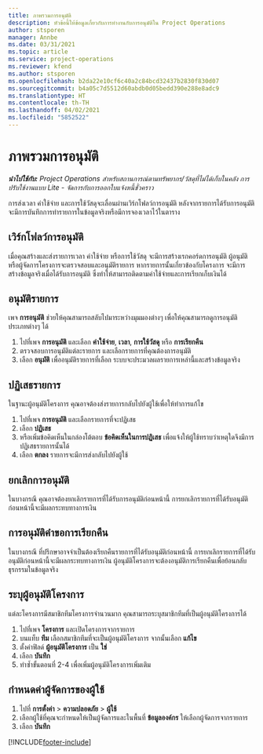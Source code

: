 ```yaml
---
title: ภาพรวมการอนุมัติ
description: หัวข้อนี้ให้ข้อมูลเกี่ยวกับการทำงานกับการอนุมัติใน Project Operations
author: stsporen
manager: Annbe
ms.date: 03/31/2021
ms.topic: article
ms.service: project-operations
ms.reviewer: kfend
ms.author: stsporen
ms.openlocfilehash: b2da22e10cf6c40a2c84bcd32437b2830f830d07
ms.sourcegitcommit: b4a05c7d5512d60abdb0d05bedd390e288e8adc9
ms.translationtype: HT
ms.contentlocale: th-TH
ms.lasthandoff: 04/02/2021
ms.locfileid: "5852522"
---
```

# <a name="approvals-overview"></a>ภาพรวมการอนุมัติ

_**นำไปใช้กับ:** Project Operations สำหรับสถานการณ์ตามทรัพยากร/วัสดุที่ไม่ได้เก็บในคลัง การปรับใช้งานแบบ Lite - จัดการกับการออกใบแจ้งหนี้ชั่วคราว_

การส่งเวลา ค่าใช้จ่าย และการใช้วัสดุจะเลื่อนผ่านเวิร์กโฟลว์การอนุมัติ หลังจากรายการได้รับการอนุมัติ จะมีการบันทึกการทำรายการในข้อมูลจริงหรือมีการจองเวลาไว้ในตาราง

## <a name="approvals-workflow"></a>เวิร์กโฟลว์การอนุมัติ
เมื่อคุณสร้างและส่งรายการเวลา ค่าใช้จ่าย หรือการใช้วัสดุ จะมีการสร้างเรกคอร์ดการอนุมัติ ผู้อนุมัติหรือผู้จัดการโครงการจะตรวจสอบและอนุมัติรายการ หากรายการนั้นเกี่ยวข้องกับโครงการ จะมีการสร้างข้อมูลจริงเมื่อได้รับการอนุมัติ ซึ่งทำให้สามารถติดตามค่าใช้จ่ายและการเรียกเก็บเงินได้

## <a name="approve-an-entry"></a>อนุมัติรายการ
เพจ **การอนุมัติ** ช่วยให้คุณสามารถสลับไปมาระหว่างมุมมองต่างๆ เพื่อให้คุณสามารถดูการอนุมัติประเภทต่างๆ ได้
  
1. ไปที่เพจ **การอนุมัติ** และเลือก **ค่าใช้จ่าย**, **เวลา**, **การใช้วัสดุ** หรือ **การเรียกคืน**
2. ตรวจสอบการอนุมัติแต่ละรายการ และเลือกรายการที่คุณต้องการอนุมัติ
3. เลือก **อนุมัติ** เพื่ออนุมัติรายการที่เลือก
ระบบจะประมวลผลรายการเหล่านี้และสร้างข้อมูลจริง

## <a name="reject-an-entry"></a>ปฏิเสธรายการ
ในฐานะผู้อนุมัติโครงการ คุณอาจต้องส่งรายการกลับไปยังผู้ใช้เพื่อให้ทำการแก้ไข
  
1. ไปที่เพจ **การอนุมัติ** และเลือกรายการที่จะปฏิเสธ 
2. เลือก **ปฏิเสธ**
3. หรือเพิ่มข้อคิดเห็นในกล่องโต้ตอบ **ข้อคิดเห็นในการปฏิเสธ** เพื่อแจ้งให้ผู้ใช้ทราบว่าเหตุใดจึงมีการปฏิเสธรายการนั้นได้
4. เลือก **ตกลง** รายการจะมีการส่งกลับไปยังผู้ใช้
  
## <a name="cancel-approval"></a>ยกเลิกการอนุมัติ
ในบางกรณี คุณอาจต้องยกเลิกรายการที่ได้รับการอนุมัติก่อนหน้านี้ การยกเลิกรายการที่ได้รับอนุมัติก่อนหน้านี้จะมีผลกระทบทางการเงิน 

## <a name="approving-recall-requests"></a>การอนุมัติคำขอการเรียกคืน
ในบางกรณี ที่ปรึกษาอาจจำเป็นต้องเรียกคืนรายการที่ได้รับอนุมัติก่อนหน้านี้ การยกเลิกรายการที่ได้รับอนุมัติก่อนหน้านี้จะมีผลกระทบทางการเงิน ผู้อนุมัติโครงการจะต้องอนุมัติการเรียกคืนเพื่อย้อนกลับธุรกรรมในข้อมูลจริง

## <a name="specify-project-approvers"></a>ระบุผู้อนุมัติโครงการ
แต่ละโครงการมีสมาชิกทีมโครงการจำนวนมาก คุณสามารถระบุสมาชิกทีมที่เป็นผู้อนุมัติโครงการได้

1. ไปที่เพจ **โครงการ** และเปิดโครงการจากรายการ
2. บนแท็บ **ทีม** เลือกสมาชิกทีมที่จะเป็นผู้อนุมัติโครงการ จากนั้นเลือก **แก้ไข**
3. ตั้งค่าฟิลด์ **ผู้อนุมัติโครงการ** เป็น **ใช่**
4. เลือก **บันทึก**
5. ทำซ้ำขั้นตอนที่ 2-4 เพื่อเพิ่มผู้อนุมัติโครงการเพิ่มเติม

## <a name="configure-the-users-manager"></a>กำหนดค่าผู้จัดการของผู้ใช้

1. ไปที่ **การตั้งค่า** > **ความปลอดภัย** > **ผู้ใช้**
2. เลือกผู้ใช้ที่คุณจะกำหนดให้เป็นผู้จัดการและในพื้นที่ **ข้อมูลองค์กร** ให้เลือกผู้จัดการจากรายการ 
3. เลือก **บันทึก**




[!INCLUDE[footer-include](../includes/footer-banner.md)]
